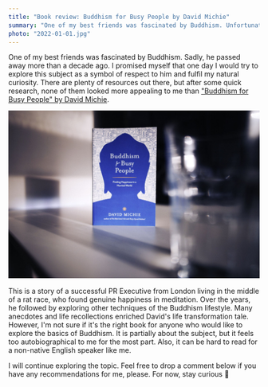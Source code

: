 ```yaml
---
title: "Book review: Buddhism for Busy People by David Michie"
summary: "One of my best friends was fascinated by Buddhism. Unfortunately, he passed away more than a decade ago. I promised myself that one day I would try to explore this subject as a symbol of respect to him and fulfil my natural curiosity."
photo: "2022-01-01.jpg"
---
```


One of my best friends was fascinated by Buddhism. Sadly, he passed away more than a decade ago. I promised myself that one day I would try to explore this subject as a symbol of respect to him and fulfil my natural curiosity. There are plenty of resources out there, but after some quick research, none of them looked more appealing to me than ["Buddhism for Busy People" by David Michie](https://www.goodreads.com/book/show/746610.Buddhism_for_Busy_People).

!["Buddhism for Busy People" by David Michie](2022-01-01-1.jpg)

This is a story of a successful PR Executive from London living in the middle of a rat race, who found genuine happiness in meditation. Over the years, he followed by exploring other techniques of the Buddhism lifestyle. Many anecdotes and life recollections enriched David's life transformation tale. However, I'm not sure if it's the right book for anyone who would like to explore the basics of Buddhism. It is partially about the subject, but it feels too autobiographical to me for the most part. Also, it can be hard to read for a non-native English speaker like me.

I will continue exploring the topic. Feel free to drop a comment below if you have any recommendations for me, please. For now, stay curious 🧐

